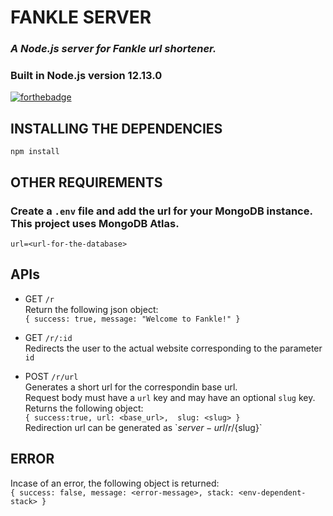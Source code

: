 # **FANKLE SERVER**
### *A Node.js server for Fankle url shortener.*
### Built in Node.js version 12.13.0

[![forthebadge](https://forthebadge.com/images/badges/made-with-javascript.svg)](https://forthebadge.com)

## **INSTALLING THE DEPENDENCIES**

`npm install`

## **OTHER REQUIREMENTS**
### Create a `.env` file and add the url for your MongoDB instance. This project uses MongoDB Atlas.

`url=<url-for-the-database>`

## **APIs**

- GET `/r`<br> Return the following json object: <br> `{
        success: true,
        message: "Welcome to Fankle!"
    }`

- GET `/r/:id`<br> Redirects the user to the actual website corresponding to the parameter `id`

- POST `/r/url` <br> Generates a short url for the correspondin base url.<br>
Request body must have a `url` key and may have an optional `slug` key.<br>
Returns the following object: <br> `{
    success:true, url: <base_url>, 
    slug: <slug>
}`<br>
Redirection url can be generated as \`${server-url}/r/${slug}\`

## **ERROR**
Incase of an error, the following object is returned: <br>
`{
    success: false,
    message: <error-message>,
    stack: <env-dependent-stack>
}`


